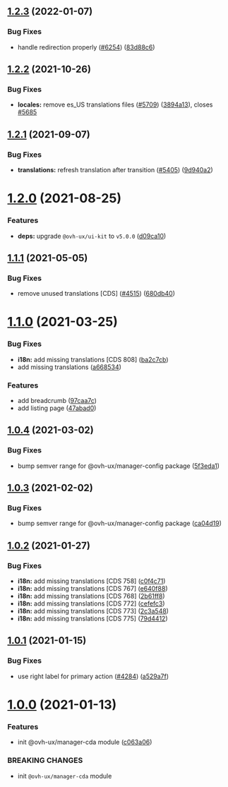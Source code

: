 ## [1.2.3](https://github.com/ovh/manager/compare/@ovh-ux/manager-cda@1.2.2...@ovh-ux/manager-cda@1.2.3) (2022-01-07)


### Bug Fixes

* handle redirection properly ([#6254](https://github.com/ovh/manager/issues/6254)) ([83d88c6](https://github.com/ovh/manager/commit/83d88c65aa7a71c79035e4f21a141c50fead32c9))



## [1.2.2](https://github.com/ovh/manager/compare/@ovh-ux/manager-cda@1.2.1...@ovh-ux/manager-cda@1.2.2) (2021-10-26)


### Bug Fixes

* **locales:** remove es_US translations files ([#5709](https://github.com/ovh/manager/issues/5709)) ([3894a13](https://github.com/ovh/manager/commit/3894a1388393ea08b51e08bbfda416e7746fc8ca)), closes [#5685](https://github.com/ovh/manager/issues/5685)



## [1.2.1](https://github.com/ovh/manager/compare/@ovh-ux/manager-cda@1.2.0...@ovh-ux/manager-cda@1.2.1) (2021-09-07)


### Bug Fixes

* **translations:** refresh translation after transition ([#5405](https://github.com/ovh/manager/issues/5405)) ([9d940a2](https://github.com/ovh/manager/commit/9d940a218fbb327fc2f7c93c6b473ea44707c009))



# [1.2.0](https://github.com/ovh/manager/compare/@ovh-ux/manager-cda@1.1.1...@ovh-ux/manager-cda@1.2.0) (2021-08-25)


### Features

* **deps:** upgrade `@ovh-ux/ui-kit` to `v5.0.0` ([d09ca10](https://github.com/ovh/manager/commit/d09ca10f4b7ca629e0b2f1fcb59278ea7f309a9e))



## [1.1.1](https://github.com/ovh/manager/compare/@ovh-ux/manager-cda@1.1.0...@ovh-ux/manager-cda@1.1.1) (2021-05-05)


### Bug Fixes

* remove unused translations [CDS] ([#4515](https://github.com/ovh/manager/issues/4515)) ([680db40](https://github.com/ovh/manager/commit/680db40c06ba1095fb16bf70800baf68f62fbe12))



# [1.1.0](https://github.com/ovh/manager/compare/@ovh-ux/manager-cda@1.0.4...@ovh-ux/manager-cda@1.1.0) (2021-03-25)


### Bug Fixes

* **i18n:** add missing translations [CDS 808] ([ba2c7cb](https://github.com/ovh/manager/commit/ba2c7cb71125d9e47400184953b6614030a1a2c6))
* add missing translations ([a668534](https://github.com/ovh/manager/commit/a6685349173116cd8ae4748ad43ba7a6ff5769a3))


### Features

* add breadcrumb ([97caa7c](https://github.com/ovh/manager/commit/97caa7c806ae45ed0552195663a3044fe5b4055c))
* add listing page ([47abad0](https://github.com/ovh/manager/commit/47abad0a2f6a759f0706766204693bcc3831fdee))



## [1.0.4](https://github.com/ovh/manager/compare/@ovh-ux/manager-cda@1.0.3...@ovh-ux/manager-cda@1.0.4) (2021-03-02)


### Bug Fixes

* bump semver range for @ovh-ux/manager-config package ([5f3eda1](https://github.com/ovh/manager/commit/5f3eda16abd4df3b46cdde241c827a1d1d6dc80c))



## [1.0.3](https://github.com/ovh/manager/compare/@ovh-ux/manager-cda@1.0.2...@ovh-ux/manager-cda@1.0.3) (2021-02-02)


### Bug Fixes

* bump semver range for @ovh-ux/manager-config package ([ca04d19](https://github.com/ovh/manager/commit/ca04d19b7a038544f1b5e3b211d0a1c3b70a0d5b))



## [1.0.2](https://github.com/ovh/manager/compare/@ovh-ux/manager-cda@1.0.1...@ovh-ux/manager-cda@1.0.2) (2021-01-27)


### Bug Fixes

* **i18n:** add missing translations [CDS 758] ([c0f4c71](https://github.com/ovh/manager/commit/c0f4c71df8db0ae7ec351c8af6a041e421e56068))
* **i18n:** add missing translations [CDS 767] ([e640f88](https://github.com/ovh/manager/commit/e640f8820b5c142c1dd9745e2ceadc22c76427a6))
* **i18n:** add missing translations [CDS 768] ([2b61ff8](https://github.com/ovh/manager/commit/2b61ff8d8042acb9db3344a36f05f930f3e66e63))
* **i18n:** add missing translations [CDS 772] ([cefefc3](https://github.com/ovh/manager/commit/cefefc3434184b86ac96ffd25c5488445b5224f3))
* **i18n:** add missing translations [CDS 773] ([2c3a548](https://github.com/ovh/manager/commit/2c3a548aa8de28c9e84b89596f703f622e7224fe))
* **i18n:** add missing translations [CDS 775] ([79d4412](https://github.com/ovh/manager/commit/79d44129b838b5da855369bfaabbd0e01f533c2a))



## [1.0.1](https://github.com/ovh/manager/compare/@ovh-ux/manager-cda@1.0.0...@ovh-ux/manager-cda@1.0.1) (2021-01-15)


### Bug Fixes

* use right label for primary action ([#4284](https://github.com/ovh/manager/issues/4284)) ([a529a7f](https://github.com/ovh/manager/commit/a529a7f4556bbf488ece1ef1811d5a4d92905578))



# [1.0.0](https://github.com/ovh/manager/compare/@ovh-ux/manager-cda@0.0.0...@ovh-ux/manager-cda@1.0.0) (2021-01-13)


### Features

* init @ovh-ux/manager-cda module ([c063a06](https://github.com/ovh/manager/commit/c063a06800f5db67dd45893bf58d2569e824e016))


### BREAKING CHANGES

* init `@ovh-ux/manager-cda` module



